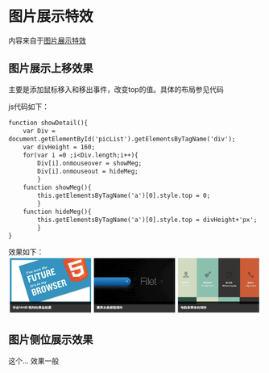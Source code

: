 # 图片展示特效

内容来自于[图片展示特效](http://www.imooc.com/learn/31)

## 图片展示上移效果

主要是添加鼠标移入和移出事件，改变top的值。具体的布局参见代码

js代码如下：

```
function showDetail(){
    var Div = document.getElementById('picList').getElementsByTagName('div');
	var divHeight = 160;
	for(var i =0 ;i<Div.length;i++){
		Div[i].onmouseover = showMeg;
		Div[i].onmouseout = hideMeg;
		}
	function showMeg(){
		this.getElementsByTagName('a')[0].style.top = 0;
		}
	function hideMeg(){
		this.getElementsByTagName('a')[0].style.top = divHeight+'px';
		}
}
```

效果如下：
![效果图](https://github.com/windzencoder/JavaScript/blob/master/%E5%9B%BE%E7%89%87%E5%B1%95%E7%A4%BA%E7%89%B9%E6%95%88%20/images/result01.gif)

## 图片侧位展示效果

这个... 效果一般
